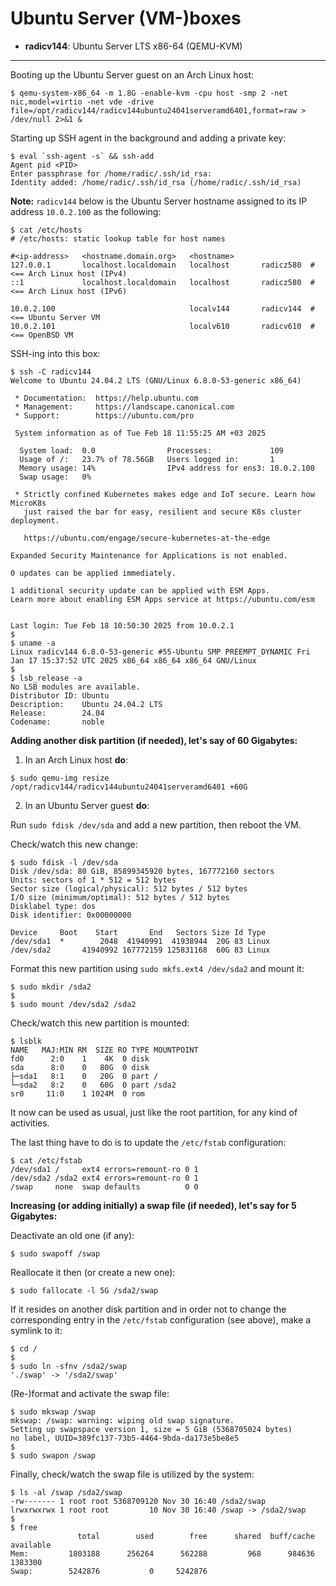 # Ubuntu Server (VM-)boxes

* **radicv144**: Ubuntu Server LTS x86-64 (QEMU-KVM)

---

Booting up the Ubuntu Server guest on an Arch Linux host:

```
$ qemu-system-x86_64 -m 1.8G -enable-kvm -cpu host -smp 2 -net nic,model=virtio -net vde -drive file=/opt/radicv144/radicv144ubuntu24041serveramd6401,format=raw > /dev/null 2>&1 &
```

Starting up SSH agent in the background and adding a private key:

```
$ eval `ssh-agent -s` && ssh-add
Agent pid <PID>
Enter passphrase for /home/radic/.ssh/id_rsa:
Identity added: /home/radic/.ssh/id_rsa (/home/radic/.ssh/id_rsa)
```

**Note:** `radicv144` below is the Ubuntu Server hostname assigned to its IP address `10.0.2.100` as the following:

```
$ cat /etc/hosts
# /etc/hosts: static lookup table for host names

#<ip-address>   <hostname.domain.org>   <hostname>
127.0.0.1       localhost.localdomain   localhost       radicz580  # <== Arch Linux host (IPv4)
::1             localhost.localdomain   localhost       radicz580  # <== Arch Linux host (IPv6)

10.0.2.100                              localv144       radicv144  # <== Ubuntu Server VM
10.0.2.101                              localv610       radicv610  # <== OpenBSD VM
```

SSH-ing into this box:

```
$ ssh -C radicv144
Welcome to Ubuntu 24.04.2 LTS (GNU/Linux 6.8.0-53-generic x86_64)

 * Documentation:  https://help.ubuntu.com
 * Management:     https://landscape.canonical.com
 * Support:        https://ubuntu.com/pro

 System information as of Tue Feb 18 11:55:25 AM +03 2025

  System load:  0.0                Processes:             109
  Usage of /:   23.7% of 78.56GB   Users logged in:       1
  Memory usage: 14%                IPv4 address for ens3: 10.0.2.100
  Swap usage:   0%

 * Strictly confined Kubernetes makes edge and IoT secure. Learn how MicroK8s
   just raised the bar for easy, resilient and secure K8s cluster deployment.

   https://ubuntu.com/engage/secure-kubernetes-at-the-edge

Expanded Security Maintenance for Applications is not enabled.

0 updates can be applied immediately.

1 additional security update can be applied with ESM Apps.
Learn more about enabling ESM Apps service at https://ubuntu.com/esm


Last login: Tue Feb 18 10:50:30 2025 from 10.0.2.1
$
$ uname -a
Linux radicv144 6.8.0-53-generic #55-Ubuntu SMP PREEMPT_DYNAMIC Fri Jan 17 15:37:52 UTC 2025 x86_64 x86_64 x86_64 GNU/Linux
$
$ lsb_release -a
No LSB modules are available.
Distributor ID: Ubuntu
Description:    Ubuntu 24.04.2 LTS
Release:        24.04
Codename:       noble
```

**Adding another disk partition (if needed), let's say of 60 Gigabytes:**

1. In an Arch Linux host **do**:

```
$ sudo qemu-img resize /opt/radicv144/radicv144ubuntu24041serveramd6401 +60G
```

2. In an Ubuntu Server guest **do**:

Run `sudo fdisk /dev/sda` and add a new partition, then reboot the VM.

Check/watch this new change:

```
$ sudo fdisk -l /dev/sda
Disk /dev/sda: 80 GiB, 85899345920 bytes, 167772160 sectors
Units: sectors of 1 * 512 = 512 bytes
Sector size (logical/physical): 512 bytes / 512 bytes
I/O size (minimum/optimal): 512 bytes / 512 bytes
Disklabel type: dos
Disk identifier: 0x00000000

Device     Boot    Start       End   Sectors Size Id Type
/dev/sda1  *        2048  41940991  41938944  20G 83 Linux
/dev/sda2       41940992 167772159 125831168  60G 83 Linux
```

Format this new partition using `sudo mkfs.ext4 /dev/sda2` and mount it:

```
$ sudo mkdir /sda2
$
$ sudo mount /dev/sda2 /sda2
```

Check/watch this new partition is mounted:

```
$ lsblk
NAME   MAJ:MIN RM  SIZE RO TYPE MOUNTPOINT
fd0      2:0    1    4K  0 disk
sda      8:0    0   80G  0 disk
├─sda1   8:1    0   20G  0 part /
└─sda2   8:2    0   60G  0 part /sda2
sr0     11:0    1 1024M  0 rom
```

It now can be used as usual, just like the root partition, for any kind of activities.

The last thing have to do is to update the `/etc/fstab` configuration:

```
$ cat /etc/fstab
/dev/sda1 /     ext4 errors=remount-ro 0 1
/dev/sda2 /sda2 ext4 errors=remount-ro 0 1
/swap     none  swap defaults          0 0
```

**Increasing (or adding initially) a swap file (if needed), let's say for 5 Gigabytes:**

Deactivate an old one (if any):

```
$ sudo swapoff /swap
```

Reallocate it then (or create a new one):

```
$ sudo fallocate -l 5G /sda2/swap
```

If it resides on another disk partition and in order not to change the corresponding entry in the `/etc/fstab` configuration (see above), make a symlink to it:

```
$ cd /
$
$ sudo ln -sfnv /sda2/swap
'./swap' -> '/sda2/swap'
```

(Re-)format and activate the swap file:

```
$ sudo mkswap /swap
mkswap: /swap: warning: wiping old swap signature.
Setting up swapspace version 1, size = 5 GiB (5368705024 bytes)
no label, UUID=389fc137-73b5-4464-9bda-da173e5be8e5
$
$ sudo swapon /swap
```

Finally, check/watch the swap file is utilized by the system:

```
$ ls -al /swap /sda2/swap
-rw------- 1 root root 5368709120 Nov 30 16:40 /sda2/swap
lrwxrwxrwx 1 root root         10 Nov 30 16:40 /swap -> /sda2/swap
$
$ free
               total        used        free      shared  buff/cache   available
Mem:         1803188      256264      562288         968      984636     1383300
Swap:        5242876           0     5242876
```
